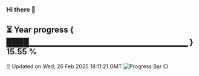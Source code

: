 ### Hi there 👋
⏳ Year progress { ████▁▁▁▁▁▁▁▁▁▁▁▁▁▁▁▁▁▁▁▁▁▁▁▁▁▁ } 15.55 %
---
⏰ Updated on Wed, 26 Feb 2025 18:11:21 GMT
![Progress Bar CI](https://github.com/Moyi321/Moyi321/workflows/Progress%20Bar%20CI/badge.svg)
